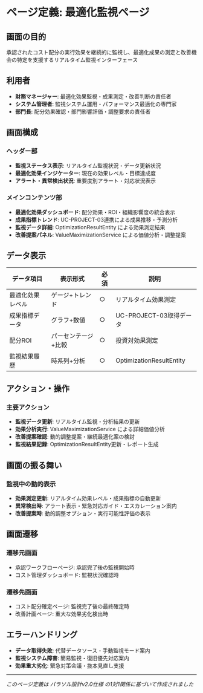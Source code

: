 # ページ定義: 最適化監視ページ

## 画面の目的
承認されたコスト配分の実行効果を継続的に監視し、最適化成果の測定と改善機会の特定を支援するリアルタイム監視インターフェース

## 利用者
- **財務マネージャー**: 最適化効果監視・成果測定・改善判断の責任者
- **システム管理者**: 監視システム運用・パフォーマンス最適化の専門家
- **部門長**: 配分効果確認・部門影響評価・調整要求の責任者

## 画面構成

### ヘッダー部
- **監視ステータス表示**: リアルタイム監視状況・データ更新状況
- **最適化効果インジケーター**: 現在の効果レベル・目標達成度
- **アラート・異常検出状況**: 重要度別アラート・対応状況表示

### メインコンテンツ部
- **最適化効果ダッシュボード**: 配分効果・ROI・組織影響度の統合表示
- **成果指標トレンド**: UC-PROJECT-03連携による成果推移・予測分析
- **監視データ詳細**: OptimizationResultEntity による効果測定結果
- **改善提案パネル**: ValueMaximizationService による価値分析・調整提案

## データ表示

| データ項目 | 表示形式 | 必須 | 説明 |
|-----------|---------|------|---------|
| 最適化効果レベル | ゲージ+トレンド | ○ | リアルタイム効果測定 |
| 成果指標データ | グラフ+数値 | ○ | UC-PROJECT-03取得データ |
| 配分ROI | パーセンテージ+比較 | ○ | 投資対効果測定 |
| 監視結果履歴 | 時系列+分析 | ○ | OptimizationResultEntity |

## アクション・操作

### 主要アクション
- **監視データ更新**: リアルタイム監視・分析結果の更新
- **効果分析実行**: ValueMaximizationService による詳細価値分析
- **改善提案確認**: 動的調整提案・継続最適化案の検討
- **監視結果記録**: OptimizationResultEntity更新・レポート生成

## 画面の振る舞い

### 監視中の動的表示
- **効果測定更新**: リアルタイム効果レベル・成果指標の自動更新
- **異常検出時**: アラート表示・緊急対応ガイド・エスカレーション案内
- **改善提案時**: 動的調整オプション・実行可能性評価の表示

## 画面遷移

### 遷移元画面
- 承認ワークフローページ: 承認完了後の監視開始時
- コスト管理ダッシュボード: 監視状況確認時

### 遷移先画面
- コスト配分確定ページ: 監視完了後の最終確定時
- 改善計画ページ: 重大な効果劣化検出時

## エラーハンドリング
- **データ取得失敗**: 代替データソース・手動監視モード案内
- **監視システム障害**: 簡易監視・復旧優先対応案内
- **効果重大劣化**: 緊急対策会議・抜本見直し支援

---
*このページ定義は パラソル設計v2.0仕様 の1対1関係に基づいて作成されました*